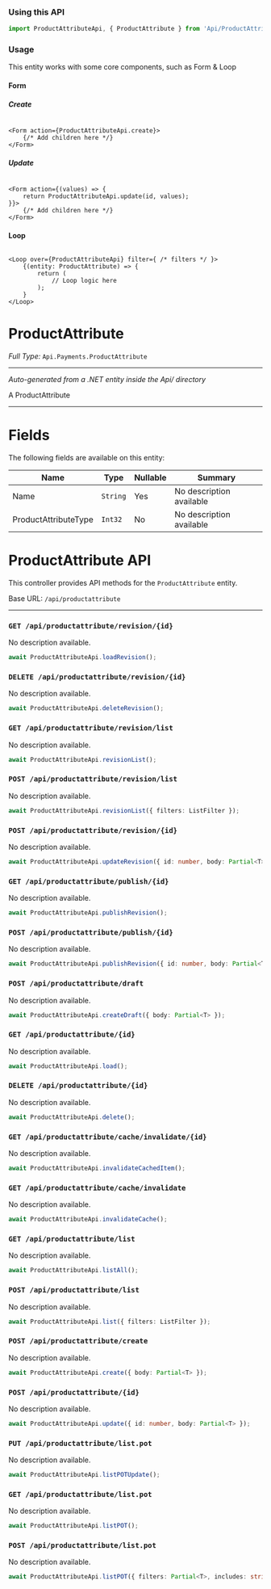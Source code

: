 ### Using this API

```typescript
import ProductAttributeApi, { ProductAttribute } from 'Api/ProductAttribute';
```

### Usage

This entity works with some core components, such as Form & Loop

#### Form

##### Create

```tsx

<Form action={ProductAttributeApi.create}>
    {/* Add children here */}
</Form>
```

##### Update

```tsx

<Form action={(values) => { 
    return ProductAttributeApi.update(id, values); 
}}>
    {/* Add children here */}
</Form>
```

#### Loop

```tsx

<Loop over={ProductAttributeApi} filter={ /* filters */ }>
    {(entity: ProductAttribute) => {
        return (
            // Loop logic here
        );
    }
</Loop>
```

# ProductAttribute

*Full Type:* `Api.Payments.ProductAttribute`



---

*Auto-generated from a .NET entity inside the Api/ directory*

A ProductAttribute

---



# Fields

The following fields are available on this entity:

| Name                 | Type     | Nullable | Summary                  |
| -------------------- | -------- | -------- | ------------------------ |
| Name                 | `String` | Yes      | No description available |
| ProductAttributeType | `Int32`  | No       | No description available |

# ProductAttribute API

This controller provides API methods for the `ProductAttribute` entity.

Base URL: `/api/productattribute`

---

### `GET /api/productattribute/revision/{id}`

No description available.

```ts
await ProductAttributeApi.loadRevision();
```

### `DELETE /api/productattribute/revision/{id}`

No description available.

```ts
await ProductAttributeApi.deleteRevision();
```

### `GET /api/productattribute/revision/list`

No description available.

```ts
await ProductAttributeApi.revisionList();
```

### `POST /api/productattribute/revision/list`

No description available.

```ts
await ProductAttributeApi.revisionList({ filters: ListFilter });
```

### `POST /api/productattribute/revision/{id}`

No description available.

```ts
await ProductAttributeApi.updateRevision({ id: number, body: Partial<T> });
```

### `GET /api/productattribute/publish/{id}`

No description available.

```ts
await ProductAttributeApi.publishRevision();
```

### `POST /api/productattribute/publish/{id}`

No description available.

```ts
await ProductAttributeApi.publishRevision({ id: number, body: Partial<T> });
```

### `POST /api/productattribute/draft`

No description available.

```ts
await ProductAttributeApi.createDraft({ body: Partial<T> });
```

### `GET /api/productattribute/{id}`

No description available.

```ts
await ProductAttributeApi.load();
```

### `DELETE /api/productattribute/{id}`

No description available.

```ts
await ProductAttributeApi.delete();
```

### `GET /api/productattribute/cache/invalidate/{id}`

No description available.

```ts
await ProductAttributeApi.invalidateCachedItem();
```

### `GET /api/productattribute/cache/invalidate`

No description available.

```ts
await ProductAttributeApi.invalidateCache();
```

### `GET /api/productattribute/list`

No description available.

```ts
await ProductAttributeApi.listAll();
```

### `POST /api/productattribute/list`

No description available.

```ts
await ProductAttributeApi.list({ filters: ListFilter });
```

### `POST /api/productattribute/create`

No description available.

```ts
await ProductAttributeApi.create({ body: Partial<T> });
```

### `POST /api/productattribute/{id}`

No description available.

```ts
await ProductAttributeApi.update({ id: number, body: Partial<T> });
```

### `PUT /api/productattribute/list.pot`

No description available.

```ts
await ProductAttributeApi.listPOTUpdate();
```

### `GET /api/productattribute/list.pot`

No description available.

```ts
await ProductAttributeApi.listPOT();
```

### `POST /api/productattribute/list.pot`

No description available.

```ts
await ProductAttributeApi.listPOT({ filters: Partial<T>, includes: string, ignoreFields: string });
```

